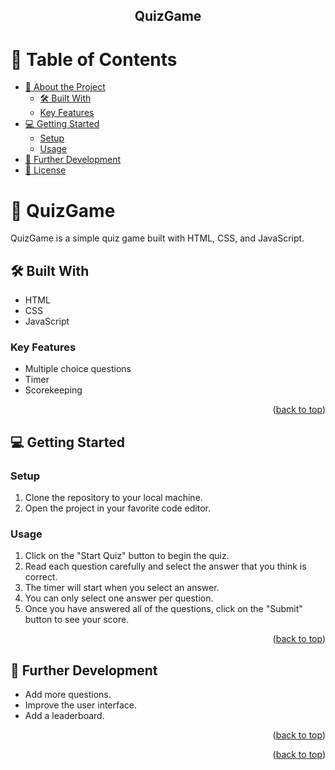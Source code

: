 <a name="readme-top"></a>

<div align="center">
  
  <h2><b> QuizGame</b></h3>

</div>

<!-- TABLE OF CONTENTS -->

# 📗 Table of Contents

- [📖 About the Project](#about-project)
  - [🛠 Built With](#built-with)
  - [Key Features](#key-features)
- [💻 Getting Started](#getting-started)
  - [Setup](#setup)
  - [Usage](#usage)
- [🔧 Further Development](#further-development)
- [📝 License](#license)

# 📖 QuizGame <a name="about-project"></a>

QuizGame is a simple quiz game built with HTML, CSS, and JavaScript.

## 🛠 Built With <a name="built-with"></a>

- HTML
- CSS
- JavaScript

### Key Features <a name="key-features"></a>

- Multiple choice questions
- Timer
- Scorekeeping

<p align="right">(<a href="#readme-top">back to top</a>)</p>

<!-- GETTING STARTED -->

## 💻 Getting Started <a name="getting-started"></a>

### Setup

1. Clone the repository to your local machine.
2. Open the project in your favorite code editor.

### Usage

1. Click on the "Start Quiz" button to begin the quiz.
2. Read each question carefully and select the answer that you think is correct.
3. The timer will start when you select an answer.
4. You can only select one answer per question.
5. Once you have answered all of the questions, click on the "Submit" button to see your score.

<p align="right">(<a href="#readme-top">back to top</a>)</p>

<!-- FURTHER DEVELOPMENT -->

## 🔧 Further Development <a name="further-development"></a>

- Add more questions.
- Improve the user interface.
- Add a leaderboard.

<p align="right">(<a href="#readme-top">back to top</a>)</p>


<p align="right">(<a href="#readme-top">back to top</a>)</p>
